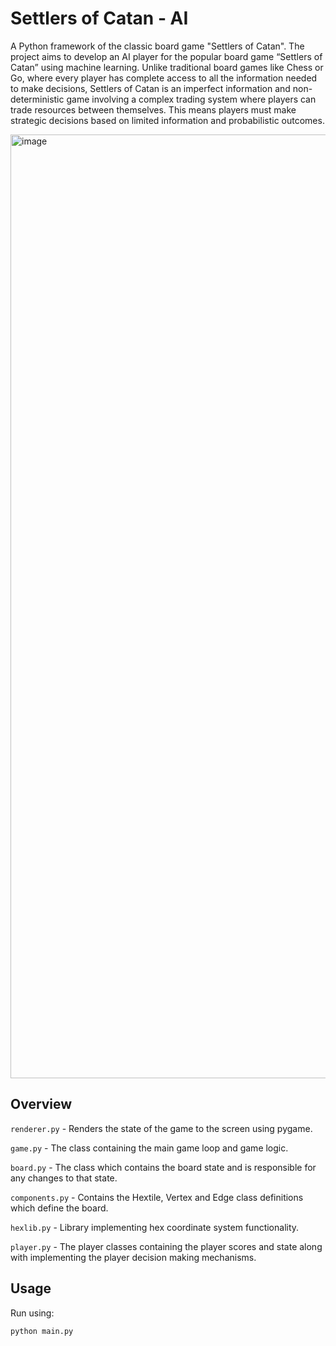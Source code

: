 # Settlers of Catan - AI

A Python framework of the classic board game "Settlers of Catan". The project aims to develop an AI player for the popular board game “Settlers of
Catan” using machine learning. Unlike traditional board games like Chess or Go,
where every player has complete access to all the information needed to make
decisions, Settlers of Catan is an imperfect information and non-deterministic game
involving a complex trading system where players can trade resources between
themselves. This means players must make strategic decisions based on limited
information and probabilistic outcomes.

<img width="1510" alt="image" src="https://github.com/user-attachments/assets/b4dd492c-0d9a-420c-884c-69a3faefbdc8">

## Overview

```renderer.py``` - Renders the state of the game to the screen using pygame.

```game.py``` - The class containing the main game loop and game logic.

```board.py``` - The class which contains the board state and is responsible for any changes to that state.

```components.py``` - Contains the Hextile, Vertex and Edge class definitions which define the board.

```hexlib.py``` - Library implementing hex coordinate system functionality.

```player.py``` - The player classes containing the player scores and state along with implementing the player decision making mechanisms.

## Usage

Run using:
```python
python main.py
```
